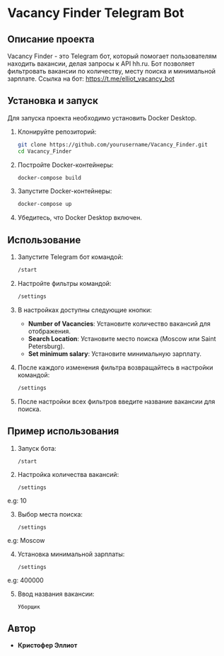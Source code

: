 # Vacancy Finder Telegram Bot

## Описание проекта

Vacancy Finder - это Telegram бот, который помогает пользователям находить вакансии, делая запросы к API hh.ru. Бот позволяет фильтровать вакансии по количеству, месту поиска и минимальной зарплате.
Ссылка на бот: https://t.me/elliot_vacancy_bot

## Установка и запуск

Для запуска проекта необходимо установить Docker Desktop.

1. Клонируйте репозиторий:
    ```sh
    git clone https://github.com/yourusername/Vacancy_Finder.git
    cd Vacancy_Finder
    ```

2. Постройте Docker-контейнеры:
    ```sh
    docker-compose build
    ```

3. Запустите Docker-контейнеры:
    ```sh
    docker-compose up
    ```

4. Убедитесь, что Docker Desktop включен.

## Использование

1. Запустите Telegram бот командой:
    ```sh
    /start
    ```

2. Настройте фильтры командой:
    ```sh
    /settings
    ```

3. В настройках доступны следующие кнопки:
    - **Number of Vacancies**: Установите количество вакансий для отображения.
    - **Search Location**: Установите место поиска (Moscow или Saint Petersburg).
    - **Set minimum salary**: Установите минимальную зарплату.

4. После каждого изменения фильтра возвращайтесь в настройки командой:
    ```sh
    /settings
    ```

5. После настройки всех фильтров введите название вакансии для поиска.

## Пример использования

1. Запуск бота:
    ```
    /start
    ```

2. Настройка количества вакансий:
    ```
    /settings
    ```
e.g: 10

3. Выбор места поиска:
    ```
    /settings
    ```
e.g: Moscow

4. Установка минимальной зарплаты:
    ```
    /settings
    ```
e.g: 400000

5. Ввод названия вакансии:
    ```
    Уборщик
    ```

## Автор

- **Кристофер Эллиот**

